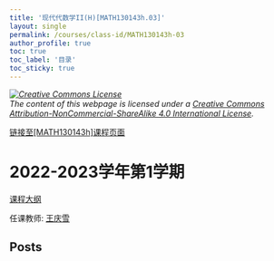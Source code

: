 ```yaml
---
title: '现代代数学II(H)[MATH130143h.03]'
layout: single
permalink: /courses/class-id/MATH130143h-03
author_profile: true
toc: true
toc_label: '目录'
toc_sticky: true
---
```



<div class='notice--warning'>
	<p><i><a rel='license' href='http://creativecommons.org/licenses/by-nc-sa/4.0/'><img alt='Creative Commons License' style='border-width:0' src='https://i.creativecommons.org/l/by-nc-sa/4.0/88x31.png' /></a><br /> The content of this webpage is licensed under a <a rel='license' href='http://creativecommons.org/licenses/by-nc-sa/4.0/'>Creative Commons Attribution-NonCommercial-ShareAlike 4.0 International License</a>.</i></p>
</div>

<a href='https://fdu-math.github.io/courses/MATH130143h'>链接至[MATH130143h]课程页面</a>


# 2022-2023学年第1学期
<a href='https://fdu-math.github.io/courses/syllabus/MATH130143h.03-2022-2023-1 (Encrypted).pdf'>课程大纲</a>

任课教师: <a href='https://fdu-math.github.io/teachers/王庆雪'>王庆雪</a>


## Posts


